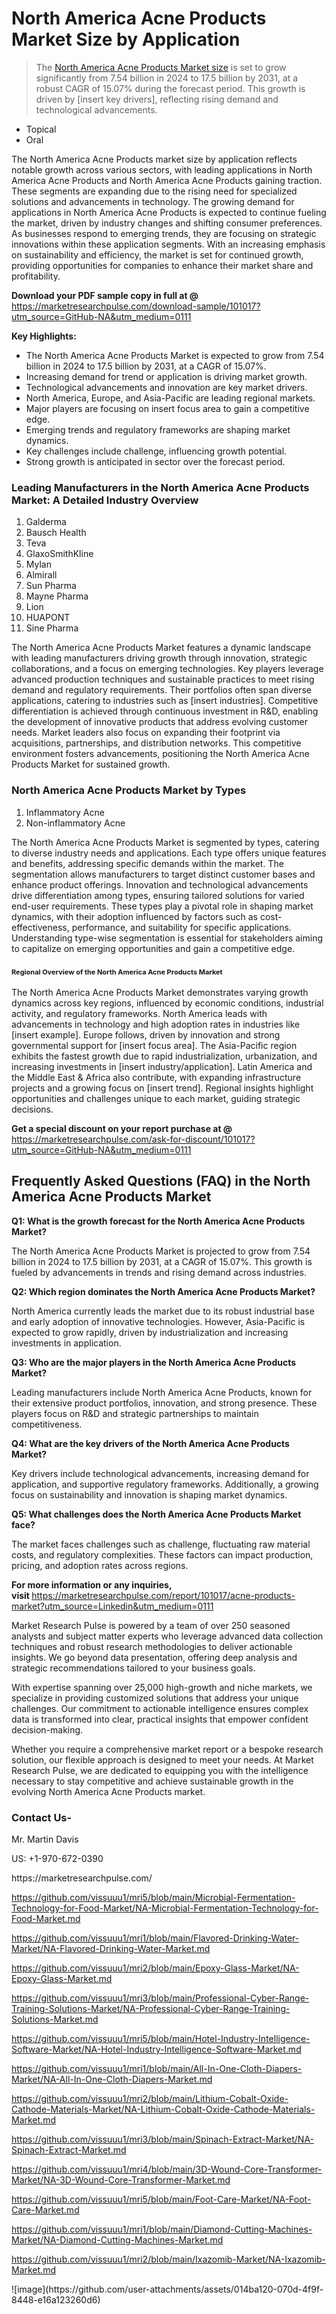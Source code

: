 <h1>North America Acne Products Market&nbsp;Size by Application</h1><blockquote><p>The <a href="https://marketresearchpulse.com/download-sample/101017?utm_source=GitHub-NA&amp;utm_medium=0111">North America Acne Products Market size</a> is set to grow significantly from 7.54 billion in 2024 to 17.5 billion by 2031, at a robust CAGR of 15.07% during the forecast period. This growth is driven by [insert key drivers], reflecting rising demand and technological advancements.</p></blockquote><ul><li>Topical<li> Oral</li></ul><p>The North America Acne Products market size by application reflects notable growth across various sectors, with leading applications in North America Acne Products and North America Acne Products gaining traction. These segments are expanding due to the rising need for specialized solutions and advancements in technology. The growing demand for applications in North America Acne Products is expected to continue fueling the market, driven by industry changes and shifting consumer preferences. As businesses respond to emerging trends, they are focusing on strategic innovations within these application segments. With an increasing emphasis on sustainability and efficiency, the market is set for continued growth, providing opportunities for companies to enhance their market share and profitability.</p><p><strong>Download your PDF sample copy in full at @ </strong><a href="https://marketresearchpulse.com/download-sample/101017?utm_source=GitHub-NA&amp;utm_medium=0111">https://marketresearchpulse.com/download-sample/101017?utm_source=GitHub-NA&amp;utm_medium=0111</a></p><p><strong>Key Highlights: </strong></p><ul><li>The North America Acne Products Market is expected to grow from 7.54 billion in 2024 to 17.5 billion by 2031, at a CAGR of 15.07%.</li><li>Increasing demand for trend or application is driving market growth.</li><li>Technological advancements and innovation are key market drivers.</li><li>North America, Europe, and Asia-Pacific are leading regional markets.</li><li>Major players are focusing on insert focus area to gain a competitive edge.</li><li>Emerging trends and regulatory frameworks are shaping market dynamics.</li><li>Key challenges include challenge, influencing growth potential.</li><li>Strong growth is anticipated in sector over the forecast period.</li></ul><h3>Leading Manufacturers in the North America Acne Products Market: A Detailed Industry Overview</h3><ol><li>Galderma</li><li>Bausch Health</li><li>Teva</li><li>GlaxoSmithKline</li><li>Mylan</li><li>Almirall</li><li>Sun Pharma</li><li>Mayne Pharma</li><li>Lion</li><li>HUAPONT</li><li>Sine Pharma</li></ol><div class="flex max-w-full flex-col flex-grow"><div class="min-h-8 text-message flex w-full flex-col items-end gap-2 whitespace-normal break-words [.text-message+&amp;]:mt-5" dir="auto" data-message-author-role="assistant" data-message-id="fd8432e4-4910-450d-b182-61b7bfb0a01f" data-message-model-slug="gpt-4o"><div class="flex w-full flex-col gap-1 empty:hidden first:pt-[3px]"><div class="markdown prose w-full break-words dark:prose-invert light"><p>The North America Acne Products Market features a dynamic landscape with leading manufacturers driving growth through innovation, strategic collaborations, and a focus on emerging technologies. Key players leverage advanced production techniques and sustainable practices to meet rising demand and regulatory requirements. Their portfolios often span diverse applications, catering to industries such as [insert industries]. Competitive differentiation is achieved through continuous investment in R&amp;D, enabling the development of innovative products that address evolving customer needs. Market leaders also focus on expanding their footprint via acquisitions, partnerships, and distribution networks. This competitive environment fosters advancements, positioning the North America Acne Products Market for sustained growth.</p></div></div></div></div><h3>North America Acne Products Market by Types</h3><ol><li>Inflammatory Acne<li> Non-inflammatory Acne</li></ol><div class="flex max-w-full flex-col flex-grow"><div class="min-h-8 text-message flex w-full flex-col items-end gap-2 whitespace-normal break-words [.text-message+&amp;]:mt-5" dir="auto" data-message-author-role="assistant" data-message-id="084470be-0bb7-4664-bddf-5156b4f41249" data-message-model-slug="gpt-4o-mini"><div class="flex w-full flex-col gap-1 empty:hidden first:pt-[3px]"><div class="markdown prose w-full break-words dark:prose-invert light"><p>The North America Acne Products Market is segmented by types, catering to diverse industry needs and applications. Each type offers unique features and benefits, addressing specific demands within the market. The segmentation allows manufacturers to target distinct customer bases and enhance product offerings. Innovation and technological advancements drive differentiation among types, ensuring tailored solutions for varied end-user requirements. These types play a pivotal role in shaping market dynamics, with their adoption influenced by factors such as cost-effectiveness, performance, and suitability for specific applications. Understanding type-wise segmentation is essential for stakeholders aiming to capitalize on emerging opportunities and gain a competitive edge.</p></div></div></div></div><h3><span style="font-size: 11px;">Regional Overview of the North America Acne Products Market</span></h3><div class="flex max-w-full flex-col flex-grow"><div class="min-h-8 text-message flex w-full flex-col items-end gap-2 whitespace-normal break-words [.text-message+&amp;]:mt-5" dir="auto" data-message-author-role="assistant" data-message-id="e9038762-ce64-4e30-91c9-9bd413514231" data-message-model-slug="gpt-4o-mini"><div class="flex w-full flex-col gap-1 empty:hidden first:pt-[3px]"><div class="markdown prose w-full break-words dark:prose-invert light"><p>The North America Acne Products Market demonstrates varying growth dynamics across key regions, influenced by economic conditions, industrial activity, and regulatory frameworks. North America leads with advancements in technology and high adoption rates in industries like [insert example]. Europe follows, driven by innovation and strong governmental support for [insert focus area]. The Asia-Pacific region exhibits the fastest growth due to rapid industrialization, urbanization, and increasing investments in [insert industry/application]. Latin America and the Middle East &amp; Africa also contribute, with expanding infrastructure projects and a growing focus on [insert trend]. Regional insights highlight opportunities and challenges unique to each market, guiding strategic decisions.</p></div></div></div></div><p><strong>Get a special discount on your report purchase at @ </strong><a href="https://marketresearchpulse.com/ask-for-discount/101017?utm_source=GitHub-NA&amp;utm_medium=0111">https://marketresearchpulse.com/ask-for-discount/101017?utm_source=GitHub-NA&amp;utm_medium=0111</a></p><h2>Frequently Asked Questions (FAQ) in the North America Acne Products Market</h2><p><strong>Q1: What is the growth forecast for the North America Acne Products Market?</strong></p><p>The North America Acne Products Market is projected to grow from 7.54 billion in 2024 to 17.5 billion by 2031, at a CAGR of 15.07%. This growth is fueled by advancements in trends and rising demand across industries.</p><p><strong>Q2: Which region dominates the North America Acne Products Market?</strong></p><p>North America currently leads the market due to its robust industrial base and early adoption of innovative technologies. However, Asia-Pacific is expected to grow rapidly, driven by industrialization and increasing investments in application.</p><p><strong>Q3: Who are the major players in the North America Acne Products Market?</strong></p><p>Leading manufacturers include North America Acne Products, known for their extensive product portfolios, innovation, and strong presence. These players focus on R&amp;D and strategic partnerships to maintain competitiveness.</p><p><strong>Q4: What are the key drivers of the North America Acne Products Market?</strong></p><p>Key drivers include technological advancements, increasing demand for application, and supportive regulatory frameworks. Additionally, a growing focus on sustainability and innovation is shaping market dynamics.</p><p><strong>Q5: What challenges does the North America Acne Products Market face?</strong></p><p>The market faces challenges such as challenge, fluctuating raw material costs, and regulatory complexities. These factors can impact production, pricing, and adoption rates across regions.</p><p><strong>For more information or any inquiries, visit&nbsp;</strong><a href="https://marketresearchpulse.com/report/101017/acne-products-market?utm_source=Linkedin&utm_medium=0111">https://marketresearchpulse.com/report/101017/acne-products-market?utm_source=Linkedin&utm_medium=0111</a></p><p>Market Research Pulse is powered by a team of over 250 seasoned analysts and subject matter experts who leverage advanced data collection techniques and robust research methodologies to deliver actionable insights. We go beyond data presentation, offering deep analysis and strategic recommendations tailored to your business goals.</p><p>With expertise spanning over 25,000 high-growth and niche markets, we specialize in providing customized solutions that address your unique challenges. Our commitment to actionable intelligence ensures complex data is transformed into clear, practical insights that empower confident decision-making.</p><p>Whether you require a comprehensive market report or a bespoke research solution, our flexible approach is designed to meet your needs. At Market Research Pulse, we are dedicated to equipping you with the intelligence necessary to stay competitive and achieve sustainable growth in the evolving North America Acne Products market.</p><h3><strong>Contact Us-</strong></h3><p>Mr. Martin Davis</p><p>US: +1-970-672-0390</p><p>https://marketresearchpulse.com/</p><p><a href="https://github.com/vissuuu1/mri5/blob/main/Microbial-Fermentation-Technology-for-Food-Market/NA-Microbial-Fermentation-Technology-for-Food-Market.md">https://github.com/vissuuu1/mri5/blob/main/Microbial-Fermentation-Technology-for-Food-Market/NA-Microbial-Fermentation-Technology-for-Food-Market.md</a></p><p><a href="https://github.com/vissuuu1/mri1/blob/main/Flavored-Drinking-Water-Market/NA-Flavored-Drinking-Water-Market.md">https://github.com/vissuuu1/mri1/blob/main/Flavored-Drinking-Water-Market/NA-Flavored-Drinking-Water-Market.md</a></p><p><a href="https://github.com/vissuuu1/mri2/blob/main/Epoxy-Glass-Market/NA-Epoxy-Glass-Market.md">https://github.com/vissuuu1/mri2/blob/main/Epoxy-Glass-Market/NA-Epoxy-Glass-Market.md</a></p><p><a href="https://github.com/vissuuu1/mri3/blob/main/Professional-Cyber-Range-Training-Solutions-Market/NA-Professional-Cyber-Range-Training-Solutions-Market.md">https://github.com/vissuuu1/mri3/blob/main/Professional-Cyber-Range-Training-Solutions-Market/NA-Professional-Cyber-Range-Training-Solutions-Market.md</a></p><p><a href="https://github.com/vissuuu1/mri5/blob/main/Hotel-Industry-Intelligence-Software-Market/NA-Hotel-Industry-Intelligence-Software-Market.md">https://github.com/vissuuu1/mri5/blob/main/Hotel-Industry-Intelligence-Software-Market/NA-Hotel-Industry-Intelligence-Software-Market.md</a></p><p><a href="https://github.com/vissuuu1/mri1/blob/main/All-In-One-Cloth-Diapers-Market/NA-All-In-One-Cloth-Diapers-Market.md">https://github.com/vissuuu1/mri1/blob/main/All-In-One-Cloth-Diapers-Market/NA-All-In-One-Cloth-Diapers-Market.md</a></p><p><a href="https://github.com/vissuuu1/mri2/blob/main/Lithium-Cobalt-Oxide-Cathode-Materials-Market/NA-Lithium-Cobalt-Oxide-Cathode-Materials-Market.md">https://github.com/vissuuu1/mri2/blob/main/Lithium-Cobalt-Oxide-Cathode-Materials-Market/NA-Lithium-Cobalt-Oxide-Cathode-Materials-Market.md</a></p><p><a href="https://github.com/vissuuu1/mri3/blob/main/Spinach-Extract-Market/NA-Spinach-Extract-Market.md">https://github.com/vissuuu1/mri3/blob/main/Spinach-Extract-Market/NA-Spinach-Extract-Market.md</a></p><p><a href="https://github.com/vissuuu1/mri4/blob/main/3D-Wound-Core-Transformer-Market/NA-3D-Wound-Core-Transformer-Market.md">https://github.com/vissuuu1/mri4/blob/main/3D-Wound-Core-Transformer-Market/NA-3D-Wound-Core-Transformer-Market.md</a></p><p><a href="https://github.com/vissuuu1/mri5/blob/main/Foot-Care-Market/NA-Foot-Care-Market.md">https://github.com/vissuuu1/mri5/blob/main/Foot-Care-Market/NA-Foot-Care-Market.md</a></p><p><a href="https://github.com/vissuuu1/mri1/blob/main/Diamond-Cutting-Machines-Market/NA-Diamond-Cutting-Machines-Market.md">https://github.com/vissuuu1/mri1/blob/main/Diamond-Cutting-Machines-Market/NA-Diamond-Cutting-Machines-Market.md</a></p><p><a href="https://github.com/vissuuu1/mri2/blob/main/Ixazomib-Market/NA-Ixazomib-Market.md">https://github.com/vissuuu1/mri2/blob/main/Ixazomib-Market/NA-Ixazomib-Market.md</a></p>
![image](https://github.com/user-attachments/assets/014ba120-070d-4f9f-8448-e16a123260d6)
